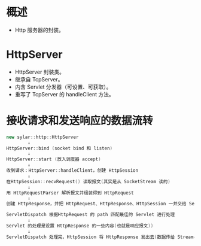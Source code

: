 # 概述

- Http 服务器的封装。


# HttpServer

- HttpServer 封装类。
- 继承自 TcpServer。
- 内含 Servlet 分发器（可设置、可获取）。
- 重写了 TcpServer 的 handleClient 方法。


# 接收请求和发送响应的数据流转

```C++
new sylar::http::HttpServer
		↓
HttpServer::bind (socket bind 和 listen)
		↓
HttpServer::start (放入调度器 accept)
		↓
收到请求：HttpServer::handleClient，创建 HttpSession
		↓
在HttpSession::recvRequest() 读取报文(其实是从 SocketStream 读的)
		↓
用 HttpRequestParser 解析报文并组装得到 HttpRequest
		↓
创建 HttpResponse，并把 HttpRequest、HttpResponse、HttpSession 一并交给 ServletDispatch 去处理

ServletDispatch 根据HttpRequest 的 path 匹配最佳的 Servlet 进行处理
		↓
Servlet 的处理是设置 HttpResponse 的一些内容(也就是响应报文))
		↓
ServletDispatch 处理完，HttpSession 将 HttpResponse 发出去(数据传给 Stream- > SocketStream，最后通过 socket send 出去，socket 的 send 是 hook 过的)
```
